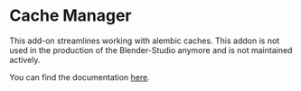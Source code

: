 # Cache Manager
This add-on streamlines working with alembic caches. This addon is not used in the production of the Blender-Studio anymore and is not maintained actively.

You can find the documentation [here](https://studio.blender.org/tools/addons/easy_weight).
